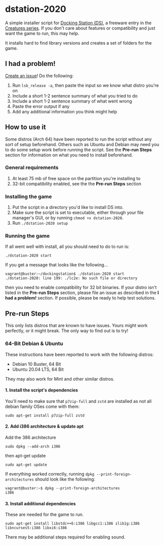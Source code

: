 # dstation-2020

A simple installer script for [Docking Station (DS)](https://creatures.wiki/Docking_Station),
a freeware entry in the [Creatures series](https://creatures.wiki/Creatures_series). If you don't care about features or
compatibility and just want the game to run, this may help.

It installs hard to find library versions and creates a set of folders for the game.

## I had a problem!

[Create an issue](https://github.com/Nazushvel/dstation-2020/issues/new/choose)! Do the following:
1. Run `lsb_release -a`, then paste the input so we know what distro you're on
2. Include a short 1-2 sentence summary of what you tried to do
3. Include a short 1-2 sentence summary of what went wrong
4. Paste the error output if any
5. Add any additional information you think might help

## How to use it
Some distros (Arch 64) have been reported to run the script without any sort of setup beforehand. Others such as
Ubuntu and Debian may need you to do some setup work before running the script. See the **Pre-run Steps** section for
information on what you need to install beforehand.

### General requirements
1. At least 75 mb of free space on the partition you're installing to
2. 32-bit compatibility enabled, see the the **Pre-run Steps** section

### Installing the game

1. Put the script in a directory you'd like to install DS into. 
2. Make sure the script is set to executable, either through your file manager's GUI,
 or by running `chmod +x dstation-2020`.
3. Run `./dstation-2020 setup`


### Running the game
If all went well with install, all you should need to do to run is:

    ./dstation-2020 start

If you get a message that looks like the following...

    vagrant@buster:~/dockingstation$ ./dstation-2020 start
    ./dstation-2020: line 199: ./lc2e: No such file or directory

then you need to enable compatibility for 32 bit binaries. If your distro isn't listed in the 
**Pre-run Steps** section, please file an issue as described in the **I had a problem!** section. If possible, please be
ready to help test solutions.


## Pre-run Steps

This only lists distros that are known to have issues. Yours might work perfectly, or it might break. The only way to 
find out is to try!

### 64-Bit Debian & Ubuntu
These instructions have been reported to work with the following distros:
* Debian 10 Buster, 64 Bit
* Ubuntu 20.04 LTS, 64 Bit

They may also work for Mint and other similar distros.

#### 1. Install the script's dependencies

You'll need to make sure that `p7zip-full` and `zstd` are installed as not all debian family OSes come with them:

    sudo apt-get install p7zip-full zstd

#### 2. Add i386 architecture & update apt
Add the 386 architecture

    sudo dpkg --add-arch i386

then apt-get update

    sudo apt-get update

If everything worked correctly, running `dpkg --print-foreign-architectures` should look like the following:

    vagrant@buster:~$ dpkg --print-foreign-architectures
    i386

#### 3. Install additional dependencies

These are needed for the game to run.

    sudo apt-get install libstdc++6:i386 libgcc1:i386 zlib1g:i386 libncurses5:i386 libxi6:i386
    
There may be additional steps required for enabling sound.